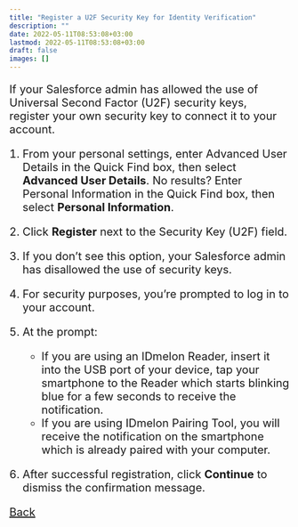 ```yaml
---
title: "Register a U2F Security Key for Identity Verification"
description: ""
date: 2022-05-11T08:53:08+03:00
lastmod: 2022-05-11T08:53:08+03:00
draft: false
images: []
---
```


If your Salesforce admin has allowed the use of Universal Second Factor (U2F) security keys, register your own security key to connect it to your account.

1. From your personal settings, enter Advanced User Details in the Quick Find box, then select **Advanced User Details**. No results? Enter Personal Information in the Quick Find box, then select **Personal Information**.
2. Click **Register** next to the Security Key (U2F) field.
3. If you don’t see this option, your Salesforce admin has disallowed the use of security keys.
4. For security purposes, you’re prompted to log in to your account.
5. At the prompt:

    - If you are using an IDmelon Reader, insert it into the USB port of your device, tap your smartphone to the Reader which starts blinking blue for a few seconds to receive the notification.
    - If you are using IDmelon Pairing Tool, you will receive the notification on the smartphone which is already paired with your computer.

6. After successful registration, click **Continue** to dismiss the confirmation message.

<a id="back" role="button" class="btn btn-primary btn-lg d-block mb-3" href="http://docs.idmelon.com/pages/whichplatform/index.html">Back</a>

<style>

@media (max-width: 480px) {.navbar, .footer { display: none; }}
h1{
    color : #4395ec;
}
p{
    font-size:20px;
}
li{
    font-size:20px;
}
</style>
